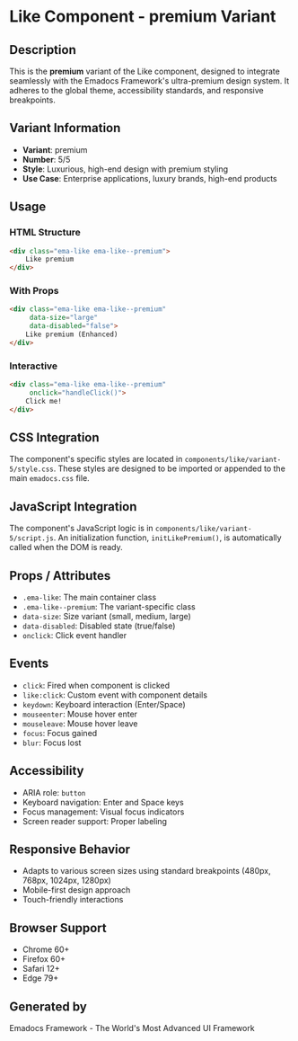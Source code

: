 # Like Component - premium Variant

## Description
This is the **premium** variant of the Like component, designed to integrate seamlessly with the Emadocs Framework's ultra-premium design system. It adheres to the global theme, accessibility standards, and responsive breakpoints.

## Variant Information
- **Variant**: premium
- **Number**: 5/5
- **Style**: Luxurious, high-end design with premium styling
- **Use Case**: Enterprise applications, luxury brands, high-end products

## Usage

### HTML Structure
```html
<div class="ema-like ema-like--premium">
    Like premium
</div>
```

### With Props
```html
<div class="ema-like ema-like--premium" 
     data-size="large" 
     data-disabled="false">
    Like premium (Enhanced)
</div>
```

### Interactive
```html
<div class="ema-like ema-like--premium" 
     onclick="handleClick()">
    Click me!
</div>
```

## CSS Integration
The component's specific styles are located in `components/like/variant-5/style.css`. These styles are designed to be imported or appended to the main `emadocs.css` file.

## JavaScript Integration
The component's JavaScript logic is in `components/like/variant-5/script.js`. An initialization function, `initLikePremium()`, is automatically called when the DOM is ready.

## Props / Attributes
- `.ema-like`: The main container class
- `.ema-like--premium`: The variant-specific class
- `data-size`: Size variant (small, medium, large)
- `data-disabled`: Disabled state (true/false)
- `onclick`: Click event handler

## Events
- `click`: Fired when component is clicked
- `like:click`: Custom event with component details
- `keydown`: Keyboard interaction (Enter/Space)
- `mouseenter`: Mouse hover enter
- `mouseleave`: Mouse hover leave
- `focus`: Focus gained
- `blur`: Focus lost

## Accessibility
- ARIA role: `button`
- Keyboard navigation: Enter and Space keys
- Focus management: Visual focus indicators
- Screen reader support: Proper labeling

## Responsive Behavior
- Adapts to various screen sizes using standard breakpoints (480px, 768px, 1024px, 1280px)
- Mobile-first design approach
- Touch-friendly interactions

## Browser Support
- Chrome 60+
- Firefox 60+
- Safari 12+
- Edge 79+

## Generated by
Emadocs Framework - The World's Most Advanced UI Framework
